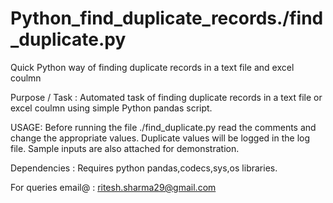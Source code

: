# Python_find_duplicate_records./find_duplicate.py 
Quick Python way of finding duplicate records in a text file and excel coulmn

Purpose / Task : Automated task of finding duplicate records in a text file or excel coulmn using simple Python pandas script.

USAGE: Before running the file ./find_duplicate.py read the comments and change the appropriate values. 
       Duplicate values will be logged in the log file.
       Sample inputs are also attached for demonstration.
       
Dependencies : Requires python pandas,codecs,sys,os libraries.

For queries email@ : ritesh.sharma29@gmail.com

